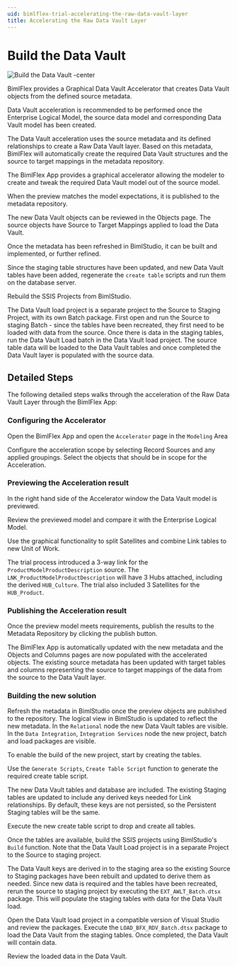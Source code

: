 ```yaml
---
uid: bimlflex-trial-accelerating-the-raw-data-vault-layer
title: Accelerating the Raw Data Vault Layer
---
```

# Build the Data Vault

![Build the Data Vault -center](https://www.youtube.com/watch?v=qYu8pwqgAm0?rel=0&autoplay=0 "Build the Data Vault")

BimlFlex provides a Graphical Data Vault Accelerator that creates Data Vault objects from the defined source metadata.

Data Vault acceleration is recommended to be performed once the Enterprise Logical Model, the source data model and corresponding Data Vault model has been created.

The Data Vault acceleration uses the source metadata and its defined relationships to create a Raw Data Vault layer. Based on this metadata, BimlFlex will automatically create the required Data Vault structures and the source to target mappings in the metadata repository.

The BimlFlex App provides a graphical accelerator allowing the modeler to create and tweak the required Data Vault model out of the source model.

When the preview matches the model expectations, it is published to the metadata repository.

The new Data Vault objects can be reviewed in the Objects page. The source objects have Source to Target Mappings applied to load the Data Vault.

Once the metadata has been refreshed in BimlStudio, it can be built and implemented, or further refined.

Since the staging table structures have been updated, and new Data Vault tables have been added, regenerate the `create table` scripts and run them on the database server.

Rebuild the SSIS Projects from BimlStudio.

The Data Vault load project is a separate project to the Source to Staging Project, with its own Batch package. First open and run the Source to staging Batch - since the tables have been recreated, they first need to be loaded with data from the source. Once there is data in the staging tables, run the Data Vault Load batch in the Data Vault load project. The source table data will be loaded to the Data Vault tables and once completed the Data Vault layer is populated with the source data.

## Detailed Steps

The following detailed steps walks through the acceleration of the Raw Data Vault Layer through the BimlFlex App:

### Configuring the Accelerator

Open the BimlFlex App and open the `Accelerator` page in the `Modeling` Area

Configure the acceleration scope by selecting Record Sources and any applied groupings. Select the objects that should be in scope for the Acceleration.

### Previewing the Acceleration result

In the right hand side of the Accelerator window the Data Vault model is previewed.

Review the previewed model and compare it with the Enterprise Logical Model.

Use the graphical functionality to split Satellites and combine Link tables to new Unit of Work.

The trial process introduced a 3-way link for the `ProductModelProductDescription` source. The `LNK_ProductModelProductDescription` will have 3 Hubs attached, including the derived `HUB_Culture`. The trial also included 3 Satellites for the `HUB_Product`.

### Publishing the Acceleration result

Once the preview model meets requirements, publish the results to the Metadata Repository by clicking the publish button.

The BimlFlex App is automatically updated with the new metadata and the Objects and Columns pages are now populated with the accelerated objects. The existing source metadata has been updated with target tables and columns representing the source to target mappings of the data from the source to the Data Vault layer.

### Building the new solution

Refresh the metadata in BimlStudio once the preview objects are published to the repository. The logical view in BimlStudio is updated to reflect the new metadata. In the `Relational` node the new Data Vault tables are visible. In the `Data Integration`, `Integration Services` node the new project, batch and load packages are visible.

To enable the build of the new project, start by creating the tables.

Use the `Generate Scripts`, `Create Table Script` function to generate the required create table script.

The new Data Vault tables and database are included. The existing Staging tables are updated to include any derived keys needed for Link relationships. By default, these keys are not persisted, so the Persistent Staging tables will be the same.

Execute the new create table script to drop and create all tables.

Once the tables are available, build the SSIS projects using BimlStudio's `Build` function. Note that the Data Vault Load project is in a separate Project to the Source to staging project.

The Data Vault keys are derived in to the staging area so the existing Source to Staging packages have been rebuilt and updated to derive them as needed. Since new data is required and the tables have been recreated, rerun the source to staging project by executing the `EXT_AWLT_Batch.dtsx` package. This will populate the staging tables with data for the Data Vault load.

Open the Data Vault load project in a compatible version of Visual Studio and review the packages. Execute the `LOAD_BFX_RDV_Batch.dtsx` package to load the Data Vault from the staging tables. Once completed, the Data Vault will contain data.

Review the loaded data in the Data Vault.